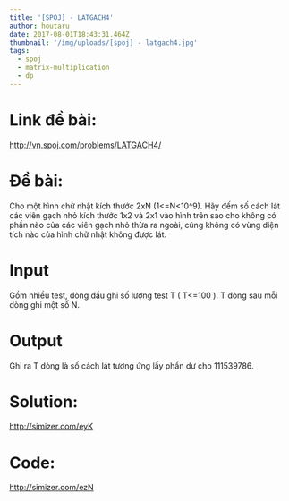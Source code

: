 ```yaml
---
title: '[SPOJ] - LATGACH4'
author: houtaru
date: 2017-08-01T18:43:31.464Z
thumbnail: '/img/uploads/[spoj] - latgach4.jpg'
tags:
  - spoj
  - matrix-multiplication
  - dp
---
```

# Link đề bài: 

<http://vn.spoj.com/problems/LATGACH4/>

# Đề bài:

Cho một hình chữ nhật kích thước 2xN (1<=N<10^9). Hãy đếm số cách lát các viên gạch nhỏ kích thước 1x2 và 2x1 vào hình trên sao cho không có phần nào của các viên gạch nhỏ thừa ra ngoài, cũng không có vùng diện tích nào của hình chữ nhật không được lát.

# Input

Gồm nhiều test, dòng đầu ghi số lượng test T ( T<=100 ). T dòng sau mỗi dòng ghi một số N.

# Output

Ghi ra T dòng là số cách lát tương ứng lấy phần dư cho 111539786.

# Solution: 

<http://simizer.com/eyK>

# Code: 

<http://simizer.com/ezN>

